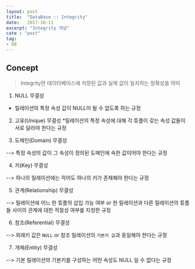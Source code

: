 ```yaml
---
layout: post
title:  "DataBase :: Integrity"
date:   2017-10-11
excerpt: "Integrity 개념"
cate : "post"
tag:
- DB
---
```


## Concept

> Integrity란 데이터베이스에 저장된 값과 실제 값이 일치하는 정확성을 의미

1. NULL 무결성

* 릴레이션의 특정 속성 값이 NULL이 될 수 없도록 하는 규정

2. 고유(Unique) 무결성
*릴레이션의 특정 속성에 대해 각 튜플이 갖는 속성 값들이 서로 달라야 한다는 규정

3. 도메인(Domain) 무결성

--> 특정 속성의 값이 그 속성이 정의된 도메인에 속한 값이어야 한다는 규정

4. 키(Key) 무결성

--> 하나의 릴레이션에는 적어도 하나의 키가 존재해야 한다는 규정

5. 관계(Relationship) 무결성

--> 릴레이션에 어느 한 튜플의 삽입 가능 여부 or 한 릴레이션과 다른 릴레이션의 튜플들 사이의 관계에 대한 적절성 여부를 지정한 규정

6. 참조(Referential) 무결성

--> 외래키 값은 `NULL` or 참조 릴레이션의 `기본키 값`과 동일해야 한다는 규정

7. 개체(Entity) 무결성

--> 기본 릴레이션의 기본키를 구성하는 어떤 속성도 NULL 일 수 없다는 규정



